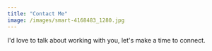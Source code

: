 ```yaml
---
title: "Contact Me"
image: /images/smart-4168483_1280.jpg
---
```

I'd love to talk about working with you, let's make a time to connect.